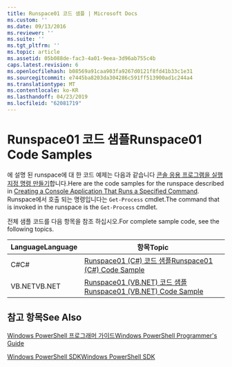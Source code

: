 ```yaml
---
title: Runspace01 코드 샘플 | Microsoft Docs
ms.custom: ''
ms.date: 09/13/2016
ms.reviewer: ''
ms.suite: ''
ms.tgt_pltfrm: ''
ms.topic: article
ms.assetid: 05b088de-fac3-4a01-9eea-3d96ab755c4b
caps.latest.revision: 6
ms.openlocfilehash: b08569a91caa903fa9267d0121f8fd41b33c1e31
ms.sourcegitcommit: e7445ba8203da304286c591ff513900ad1c244a4
ms.translationtype: MT
ms.contentlocale: ko-KR
ms.lasthandoff: 04/23/2019
ms.locfileid: "62081719"
---
```

# <a name="runspace01-code-samples"></a><span data-ttu-id="f12c3-102">Runspace01 코드 샘플</span><span class="sxs-lookup"><span data-stu-id="f12c3-102">Runspace01 Code Samples</span></span>

<span data-ttu-id="f12c3-103">에 설명 된 runspace에 대 한 코드 예제는 다음과 같습니다 [콘솔 응용 프로그램을 실행 지정 명령 만들기](http://msdn.microsoft.com/en-us/793a6570-a072-4799-840b-172f28ce620e)합니다.</span><span class="sxs-lookup"><span data-stu-id="f12c3-103">Here are the code samples for the runspace described in [Creating a Console Application That Runs a Specified Command](http://msdn.microsoft.com/en-us/793a6570-a072-4799-840b-172f28ce620e).</span></span> <span data-ttu-id="f12c3-104">Runspace에서 호출 되는 명령입니다는 `Get-Process` cmdlet.</span><span class="sxs-lookup"><span data-stu-id="f12c3-104">The command that is invoked in the runspace is the `Get-Process` cmdlet.</span></span>

<span data-ttu-id="f12c3-105">전체 샘플 코드를 다음 항목을 참조 하십시오.</span><span class="sxs-lookup"><span data-stu-id="f12c3-105">For complete sample code, see the following topics.</span></span>

|<span data-ttu-id="f12c3-106">Language</span><span class="sxs-lookup"><span data-stu-id="f12c3-106">Language</span></span>|<span data-ttu-id="f12c3-107">항목</span><span class="sxs-lookup"><span data-stu-id="f12c3-107">Topic</span></span>|
|--------------|-----------|
|<span data-ttu-id="f12c3-108">C#</span><span class="sxs-lookup"><span data-stu-id="f12c3-108">C#</span></span>|[<span data-ttu-id="f12c3-109">Runspace01 (C#) 코드 샘플</span><span class="sxs-lookup"><span data-stu-id="f12c3-109">Runspace01 (C#) Code Sample</span></span>](./runspace01-csharp-code-sample.md)|
|<span data-ttu-id="f12c3-110">VB.NET</span><span class="sxs-lookup"><span data-stu-id="f12c3-110">VB.NET</span></span>|[<span data-ttu-id="f12c3-111">Runspace01 (VB.NET) 코드 샘플</span><span class="sxs-lookup"><span data-stu-id="f12c3-111">Runspace01 (VB.NET) Code Sample</span></span>](./runspace01-vb-net-code-sample.md)|

## <a name="see-also"></a><span data-ttu-id="f12c3-112">참고 항목</span><span class="sxs-lookup"><span data-stu-id="f12c3-112">See Also</span></span>

[<span data-ttu-id="f12c3-113">Windows PowerShell 프로그래머 가이드</span><span class="sxs-lookup"><span data-stu-id="f12c3-113">Windows PowerShell Programmer's Guide</span></span>](./windows-powershell-programmer-s-guide.md)

[<span data-ttu-id="f12c3-114">Windows PowerShell SDK</span><span class="sxs-lookup"><span data-stu-id="f12c3-114">Windows PowerShell SDK</span></span>](../windows-powershell-reference.md)